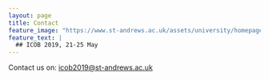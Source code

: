 ```yaml
---
layout: page
title: Contact
feature_image: "https://www.st-andrews.ac.uk/assets/university/homepage/images/hero-banner/st-andrews-hero-banner-sep-2018.jpg"
feature_text: |
  ## ICOB 2019, 21-25 May
---
```


Contact us on: [icob2019@st-andrews.ac.uk](mailto:icob2019@st-andrews.ac.uk)
